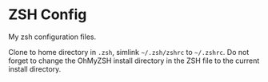 # ZSH Config

My zsh configuration files.

Clone to home directory in `.zsh`, simlink `~/.zsh/zshrc` to `~/.zshrc`. Do not forget to change the OhMyZSH install directory in the ZSH file to the current install directory. 

